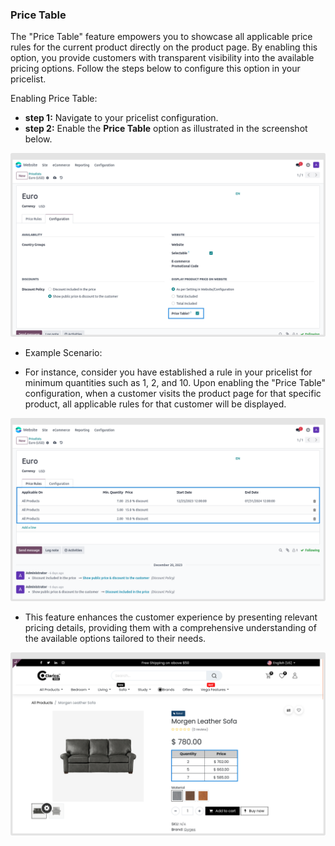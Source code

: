 
### Price Table



The "Price Table" feature empowers you to showcase all applicable price rules for the current product directly on the product page. By enabling this option, you provide customers with transparent visibility into the available pricing options. Follow the steps below to configure this option in your pricelist.


Enabling Price Table:

* **step 1:** Navigate to your pricelist configuration.
* **step 2:** Enable the **Price Table** option as illustrated in the screenshot below.

![](./images/ptb1.png)


* Example Scenario:

* For instance, consider you have established a rule in your pricelist for minimum quantities such as 1, 2, and 10. Upon enabling the "Price Table" configuration, when a customer visits the product page for that specific product, all applicable rules for that customer will be displayed.

![](./images/ptb2.png)

* This feature enhances the customer experience by presenting relevant pricing details, providing them with a comprehensive understanding of the available options tailored to their needs.

![](./images/ptf1.png)



